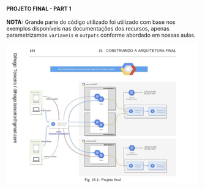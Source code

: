 #### PROJETO FINAL - PART 1

**NOTA:** Grande parte do código utilizado foi utilizado com base nos exemplos disponíveis nas documentações dos recursos, apenas parametrizamos  `variaveis` e `outputs` conforme abordado em nossas aulas.

![projeto_final](../aula-09/img/projeto_final.png)